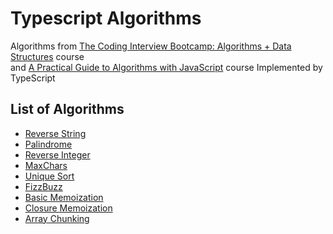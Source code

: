 # Typescript Algorithms

Algorithms from [The Coding Interview Bootcamp: Algorithms + Data Structures](https://www.udemy.com/coding-interview-bootcamp-algorithms-and-data-structure/) course  
and [A Practical Guide to Algorithms with JavaScript](https://frontendmasters.com/courses/practical-algorithms/) course
Implemented by TypeScript

## List of Algorithms

- [Reverse String](https://github.com/devlorz/typescript-algorithm/blob/master/src/reversestring.ts)
- [Palindrome](https://github.com/devlorz/typescript-algorithm/blob/master/src/palindrome.ts)
- [Reverse Integer](https://github.com/devlorz/typescript-algorithm/blob/master/src/reverseint.ts)
- [MaxChars](https://github.com/devlorz/typescript-algorithm/blob/master/src/maxchar.ts)
- [Unique Sort](https://github.com/devlorz/typescript-algorithm/blob/master/src/uniqsort.ts)
- [FizzBuzz](https://github.com/devlorz/typescript-algorithm/blob/master/src/fizzbuzz.ts)
- [Basic Memoization](https://github.com/devlorz/typescript-algorithm/blob/master/src/basic-memoization.ts)
- [Closure Memoization](https://github.com/devlorz/typescript-algorithm/blob/master/src/closure-memoization.ts)
- [Array Chunking](https://github.com/devlorz/typescript-algorithm/blob/master/src/chunk.ts)
